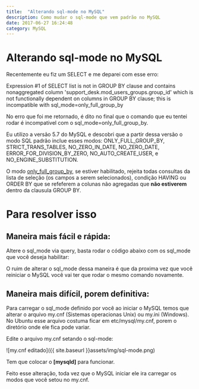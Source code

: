 ```yaml
---
title:  "Alterando sql-mode no MySQL"
description: Como mudar o sql-mode que vem padrão no MySQL
date: 2017-06-27 16:24:48
category: MySQL
---
```


# Alterando sql-mode no MySQL

Recentemente eu fiz um <span class="code">SELECT</span> e me deparei com esse erro:

<div class="hljs">
	Expression #1 of SELECT list is not in GROUP BY clause and contains nonaggregated column 'support_desk.mod_users_groups.group_id' which is not functionally dependent on columns in GROUP BY clause; this is incompatible with sql_mode=only_full_group_by
</div>

No erro que foi me retornado, é dito no final que o comando que eu tentei rodar é incompativel com o <span class="code">sql_mode=only_full_group_by</span>. 

Eu utilizo a versão 5.7 do MySQL e descobri que a partir dessa versão o modo SQL padrão inclue esses modos: ONLY_FULL_GROUP_BY, STRICT_TRANS_TABLES, NO_ZERO_IN_DATE, NO_ZERO_DATE, ERROR_FOR_DIVISION_BY_ZERO, NO_AUTO_CREATE_USER, e NO_ENGINE_SUBSTITUTION.

O modo [only_full_group_by](https://dev.mysql.com/doc/refman/5.7/en/sql-mode.html#sqlmode_only_full_group_by), se estiver habilitado, rejeita todas consultas da lista de seleção (os campos a serem selecionados), condição <span class="code"> HAVING </span> ou <span class="code">ORDER BY</span> que se refeferem a colunas não agregadas que __não estiverem__ dentro da clausula <span class="code">GROUP BY</span>.

# Para resolver isso

## Maneira mais fácil e rápida:

Altere o <span class="code">sql_mode</span> via query, basta rodar o código abaixo com os <span class="code">sql_mode</span> que você deseja habilitar:
<script src="https://gist.github.com/LeandroLS/52326c05d7b021df451f1524c50dd02d.js"></script>

O ruim de alterar o <span class="code">sql_mode</span> dessa maneira é que da proxima vez que você reiniciar o MySQL você vai ter que rodar o mesmo comando novamente.

## Maneira mais difícil, porem definitiva:

Para carregar o <span class="code">sql_mode</span> definido por você ao iniciar o MySQL temos que alterar o arquivo my.cnf (Sistemas operacionas Unix) ou my.ini (Windows). No Ubuntu esse arquivo costuma ficar em etc/mysql/my.cnf, porem o diretório onde ele fica pode variar. 

Edite o arquivo my.cnf setando o sql-mode:

![my.cnf editado]({{ site.baseurl }}assets/img/sql-mode.png)

Tem que colocar o __[mysqld]__ para funcionar. 

Feito esse alteração, toda vez que o MySQL iniciar ele ira carregar os modos que você setou no my.cnf.

